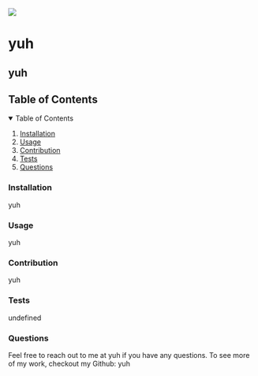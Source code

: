 
<img src='https://img.shields.io/badge/license-MIT-blue.svg'>
<h1> yuh </h1>
<h2> yuh </h2>
<h2> Table of Contents </h2>
<details open="open">
<summary> Table of Contents </summary>
<ol>
<li><a href="#installation">Installation</a></li>
<li><a href="#usage">Usage</a></li>
<li><a href="#contribution">Contribution</a></li>
<li><a href="#tests">Tests</a></li>
<li><a href="#questions">Questions</a></li>
</details>

<h3 id="installation"> Installation </h3>
<p> yuh </p>

<h3 id="usage"> Usage </h3>
<p> yuh </p>

<h3 id="contribution"> Contribution </h3>
<p> yuh </p>

<h3 id="tests"> Tests </h3>
<p> undefined </p>

<h3 id="questions"> Questions </h3>
<p> Feel free to reach out to me at yuh if you have any questions. To see more of my work, checkout my Github: yuh </p>